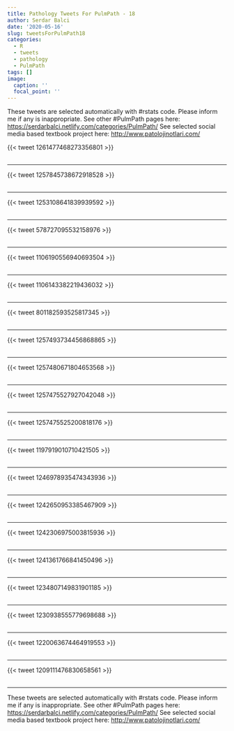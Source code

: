 ```yaml
---
title: Pathology Tweets For PulmPath - 18
author: Serdar Balci
date: '2020-05-16'
slug: tweetsForPulmPath18
categories:
  - R
  - tweets
  - pathology
  - PulmPath
tags: []
image:
  caption: ''
  focal_point: ''
---
```



These tweets are selected automatically with #rstats code. Please inform me if any is inappropriate.
See other #PulmPath pages here: https://serdarbalci.netlify.com/categories/PulmPath/ 
See selected social media based textbook project here: http://www.patolojinotlari.com/

{{< tweet 1261477468273356801 >}}
<br>
<br>
<hr>
{{< tweet 1257845738672918528 >}}
<br>
<br>
<hr>
{{< tweet 1253108641839939592 >}}
<br>
<br>
<hr>
{{< tweet 578727095532158976 >}}
<br>
<br>
<hr>
{{< tweet 1106190556940693504 >}}
<br>
<br>
<hr>
{{< tweet 1106143382219436032 >}}
<br>
<br>
<hr>
{{< tweet 801182593525817345 >}}
<br>
<br>
<hr>
{{< tweet 1257493734456868865 >}}
<br>
<br>
<hr>
{{< tweet 1257480671804653568 >}}
<br>
<br>
<hr>
{{< tweet 1257475527927042048 >}}
<br>
<br>
<hr>
{{< tweet 1257475525200818176 >}}
<br>
<br>
<hr>
{{< tweet 1197919010710421505 >}}
<br>
<br>
<hr>
{{< tweet 1246978935474343936 >}}
<br>
<br>
<hr>
{{< tweet 1242650953385467909 >}}
<br>
<br>
<hr>
{{< tweet 1242306975003815936 >}}
<br>
<br>
<hr>
{{< tweet 1241361766841450496 >}}
<br>
<br>
<hr>
{{< tweet 1234807149831901185 >}}
<br>
<br>
<hr>
{{< tweet 1230938555779698688 >}}
<br>
<br>
<hr>
{{< tweet 1220063674464919553 >}}
<br>
<br>
<hr>
{{< tweet 1209111476830658561 >}}
<br>
<br>
<hr>


These tweets are selected automatically with #rstats code. Please inform me if any is inappropriate.
See other #PulmPath pages here: https://serdarbalci.netlify.com/categories/PulmPath/ 
See selected social media based textbook project here: http://www.patolojinotlari.com/
